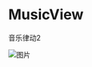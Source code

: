 # MusicView
音乐律动2

![图片](https://github.com/liaofuyou/MusicView2/blob/master/screenshot/Gif_20180413_101706.gif)
